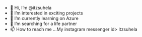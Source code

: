 - 👋 Hi, I’m @itzsuhela
- 👀 I’m interested in exciting projects
- 🌱 I’m currently learning on Azure
- 💞️ I’m searching for a life partner
- 📫 How to reach me ...My instagram messenger id> itzsuhela

<!---
itzsuhela/itzsuhela is a ✨ special ✨ repository because its `README.md` (this file) appears on your GitHub profile.
You can click the Preview link to take a look at your changes.
--->
